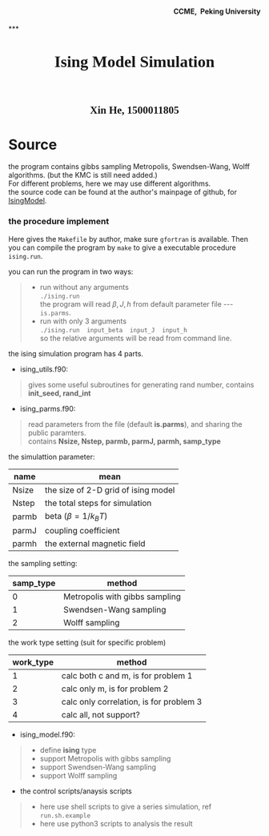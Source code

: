 
<h4 style="text-align:right">CCME,&nbsp; Peking University</h4>
***
<p>
<h1 style="text-align:center"><font face="Times Roman" size=6> Ising Model Simulation </font></h1>
<br>
<h2 style="text-align:center"><font face="Times Roman">Xin He, 1500011805 </font> </h2>

# Source

the program contains gibbs sampling Metropolis, Swendsen-Wang, Wolff algorithms. (but the KMC is still need added.)   
For different problems, here we may use different algorithms.  
the source code can be found at the author's mainpage of github, for [IsingModel](https://github.com/XShinHe/IsingModel).

### the procedure implement

Here gives the `Makefile` by author, make sure `gfortran` is available. Then you can
compile the program by `make` to give a executable procedure `ising.run`.  

you can run the program in two ways: 
>* run without any arguments  
`./ising.run`  
the program will read $\beta, J, h$ from default parameter file --- `is.parms`.   
>* run with only 3 arguments   
`./ising.run  input_beta  input_J  input_h`  
so the relative arguments will be read from command line.

the ising simulation program has 4 parts.  
* ising_utils.f90:  
> gives some useful subroutines for generating rand number, contains **init_seed, rand_int**

* ising_parms.f90:  
> read parameters from the file (default **is.parms**), and sharing the public paramters.   
contains **Nsize, Nstep, parmb, parmJ, parmh, samp_type**  

the simulattion parameter:  

|name      | mean |
|----------|---|
|Nsize         | the size of 2-D grid of ising model |
|Nstep         | the total steps for simulation  |
|parmb         | beta ($\beta=1/k_B T$)  |
|parmJ         | coupling coefficient    |
|parmh         | the external magnetic field |


the sampling setting: 

|samp_type | method |
|----------|---|
|0         | Metropolis with gibbs sampling |
|1         | Swendsen-Wang sampling  |
|2         | Wolff sampling  |

the work type setting (suit for specific problem)

|work_type | method |
|----------|---|
|1         | calc both c and m, is for problem 1 |
|2         | calc only m, is for problem 2  |
|3         | calc only correlation, is for problem 3|
|4         | calc all, not support?|

* ising_model.f90:  
>* define **ising** type
>* support Metropolis with gibbs sampling
>* support Swendsen-Wang sampling
>* support Wolff sampling

* the control scripts/anaysis scripts  
>* here use shell scripts to give a series simulation, ref `run.sh.example`   
>* here use python3 scripts to analysis the result
  
